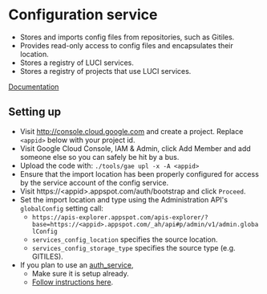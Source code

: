 # Configuration service

*   Stores and imports config files from repositories, such as Gitiles.
*   Provides read-only access to config files and encapsulates their location.
*   Stores a registry of LUCI services.
*   Stores a registry of projects that use LUCI services.

[Documentation](doc)


## Setting up

*   Visit http://console.cloud.google.com and create a project. Replace
    `<appid>` below with your project id.
*   Visit Google Cloud Console, IAM & Admin, click Add Member and add someone
    else so you can safely be hit by a bus.
*   Upload the code with: `./tools/gae upl -x -A <appid>`
*   Ensure that the import location has been properly configured for access by
    the service account of the config service.
*   Visit https://\<appid\>.appspot.com/auth/bootstrap and click `Proceed`.
*   Set the import location and type using the Administration API's
    `globalConfig` setting call:
    *   `https://apis-explorer.appspot.com/apis-explorer/?base=https://<appid>.appspot.com/_ah/api#p/admin/v1/admin.globalConfig`
    *   `services_config_location` specifies the source location.
    *   `services_config_storage_type` specifies the source type
         (e.g. GITILES).
*   If you plan to use an [auth_service](../auth_service),
    *   Make sure it is setup already.
    *   [Follow instructions
        here](../auth_service#linking-other-services-to-auth_service).
